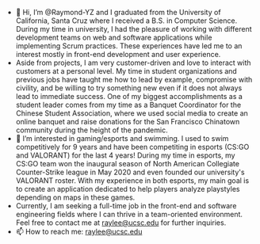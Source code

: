 - 👋 Hi, I’m @Raymond-YZ and I graduated from the University of California, Santa Cruz where I received a B.S. in Computer Science. During my time in university, I had the pleasure of working with different development teams on web and software applications while implementing Scrum practices. These experiences have led me to an interest mostly in front-end development and user experience.
- Aside from projects, I am very customer-driven and love to interact with customers at a personal level. My time in student organizations and previous jobs have taught me how to lead by example, compromise with civility, and be willing to try something new even if it does not always lead to immediate success. One of my biggest accomplishments as a student leader comes from my time as a Banquet Coordinator for the Chinese Student Association, where we used social media to create an online banquet and raise donations for the San Francisco Chinatown community during the height of the pandemic.
- 👀 I’m interested in gaming/esports and swimming. I used to swim competitively for 9 years and have been competiting in esports (CS:GO and VALORANT) for the last 4 years! During my time in esports, my CS:GO team won the inaugural season of North American Collegiate Counter-Strike league in May 2020 and even founded our university's VALORANT roster. With my experience in both esports, my main goal is to create an application dedicated to help players analyze playstyles depending on maps in these games.
- Currently, I am seeking a full-time job in the front-end and software engineering fields where I can thrive in a team-oriented environment. Feel free to contact me at raylee@ucsc.edu for further inquiries.
- 📫 How to reach me: raylee@ucsc.edu

<!---
Raymond-YZ/Raymond-YZ is a ✨ special ✨ repository because its `README.md` (this file) appears on your GitHub profile.
You can click the Preview link to take a look at your changes.
--->
